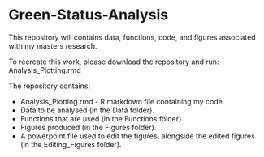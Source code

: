 # Green-Status-Analysis

This repository will contains data, functions, code, and figures associated with my masters research.

To recreate this work, please download the repository and run: Analysis_Plotting.rmd

The repository contains:
- Analysis_Plotting.rmd - R markdown file containing my code.
- Data to be analysed (in the Data folder).
- Functions that are used (in the Functions folder).
- Figures produced (in the Figures folder).
- A powerpoint file used to edit the figures, alongside the edited figures (in the Editing_Figures folder).
